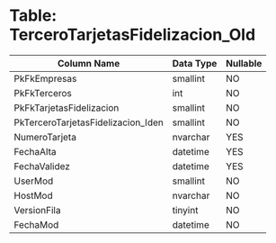 # Table: TerceroTarjetasFidelizacion_Old

| Column Name | Data Type | Nullable |
|-------------|-----------|----------|
| PkFkEmpresas | smallint | NO |
| PkFkTerceros | int | NO |
| PkFkTarjetasFidelizacion | smallint | NO |
| PkTerceroTarjetasFidelizacion_Iden | smallint | NO |
| NumeroTarjeta | nvarchar | YES |
| FechaAlta | datetime | YES |
| FechaValidez | datetime | YES |
| UserMod | smallint | NO |
| HostMod | nvarchar | NO |
| VersionFila | tinyint | NO |
| FechaMod | datetime | NO |
